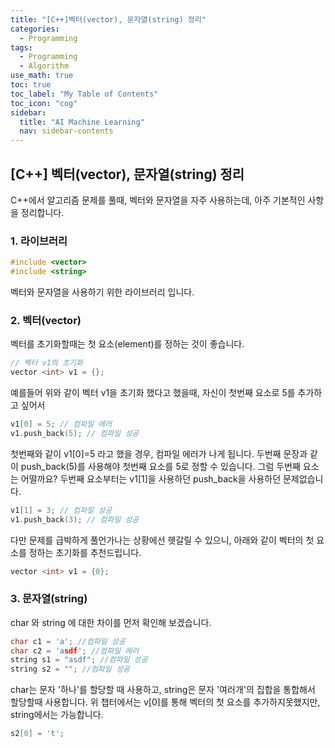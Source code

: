 ```yaml
---
title: "[C++]벡터(vector), 문자열(string) 정리" 
categories:
  - Programming
tags:
  - Programming
  - Algorithm
use_math: true
toc: true
toc_label: "My Table of Contents"
toc_icon: "cog"
sidebar:
  title: "AI Machine Learning"
  nav: sidebar-contents
---
```



## [C++] 벡터(vector), 문자열(string) 정리

C++에서 알고리즘 문제를 풀때, 벡터와 문자열을 자주 사용하는데, 아주 기본적인 사항을 정리합니다. 

### 1. 라이브러리

```cpp
#include <vector>
#include <string>
```
벡터와 문자열을 사용하기 위한 라이브러리 입니다. 


### 2. 벡터(vector)

벡터를 초기화할때는 첫 요소(element)를 정하는 것이 좋습니다. 

```cpp 
// 벡터 v1의 초기화
vector <int> v1 = {}; 
```
예를들어 위와 같이 벡터 v1을 초기화 했다고 했을때, 자신이 첫번째 요소로 5를 추가하고 싶어서

```cpp 
v1[0] = 5; // 컴파일 에러
v1.push_back(5); // 컴파일 성공
```
첫번째와 같이 v1[0]=5 라고 했을 경우, 컴파일 에러가 나게 됩니다. 
두번째 문장과 같이 push_back(5)를 사용해야 첫번째 요소를 5로 정할 수 있습니다. 
그럼 두번째 요소는 어떨까요?
두번째 요소부터는 v1[1]을 사용하던 push_back을 사용하던 문제없습니다.

```cpp 
v1[1] = 3; // 컴파일 성공
v1.push_back(3); // 컴파일 성공
```
다만 문제를 급박하게 풀언가나는 상황에선 헷갈릴 수 있으니,
아래와 같이 벡터의 첫 요소를 정하는 초기화를 추천드립니다.

```cpp 
vector <int> v1 = {0};
```

### 3. 문자열(string)

char 와 string 에 대한 차이를 먼저 확인해 보겠습니다. 

```cpp 
char c1 = 'a'; //컴파일 성공
char c2 = 'asdf'; //컴파일 에러
string s1 = "asdf"; //컴파일 성공
string s2 = ""; //컴파일 성공
```
char는 문자 '하나'를 할당할 때 사용하고, 
string은 문자 '여러개'의 집합을 통합해서 할당할때 사용합니다. 
위 챕터에서는 v[0]를 통해 벡터의 첫 요소를 추가하지못했지만, string에서는 가능합니다.

```cpp 
s2[0] = 't';
```
